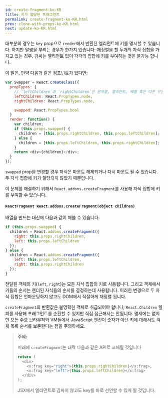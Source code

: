 ```yaml
---
id: create-fragment-ko-KR
title: 키가 할당된 프래그먼트
permalink: create-fragment-ko-KR.html
prev: clone-with-props-ko-KR.html
next: update-ko-KR.html
---
```


대부분의 경우는 `key` prop으로 `render`에서 반환된 엘리먼트에 키를 명시할 수 있습니다. 하지만 말썽을 부리는 경우가 한가지 있습니다: 재정렬을 할 두개의 자식 집합을 가지고 있는 경우, 감싸는 엘리먼트 없이 각각의 집합에 키를 부여하는 것은 불가능 합니다.

이 말은, 만약 다음과 같은 컴포넌트가 있다면:

```js
var Swapper = React.createClass({
  propTypes: {
    // `leftChildren`과 `rightChildren`은 문자열, 엘리먼트, 배열 혹은 다른 무언가 일 수 있음.
    leftChildren: React.PropTypes.node,
    rightChildren: React.PropTypes.node,

    swapped: React.PropTypes.bool
  }
  render: function() {
    var children;
    if (this.props.swapped) {
      children = [this.props.rightChildren, this.props.leftChildren];
    } else {
      children = [this.props.leftChildren, this.props.rightChildren];
    }
    return <div>{children}</div>;
  }
});
```

`swapped` prop을 변경할 경우 자식은 마운트 해제되거나 다시 마운트 될 수 있습니다. 두 자식 집합에 키가 할당되지 않았기 때문입니다.

이 문제를 해결하기 위해서 `React.addons.createFragment`를 사용해 자식 집합에 키를 부여할 수 있습니다.

#### `ReactFragment React.addons.createFragment(object children)`

배열을 만드는 대신에 다음과 같이 해볼 수 있습니다:

```js
if (this.props.swapped) {
  children = React.addons.createFragment({
    right: this.props.rightChildren,
    left: this.props.leftChildren
  });
} else {
  children = React.addons.createFragment({
    left: this.props.leftChildren,
    right: this.props.rightChildren
  });
}
```

전달된 객체의 키(`left`, `right`)는 모든 자식 집합의 키로 사용됩니다. 그리고 객체에서 키들의 순서는 렌더된 자식들의 순서를 결정하는데 사용됩니다. 이러한 변경으로 두 자식 집합은 언마운팅하지 않고도 DOM에서 적절하게 재정렬 됩니다.

`createFragment`의 반환값은 불명확한 객체로 취급되어야 합니다; `React.Children` 헬퍼를 사용해 프래그먼트를 순환할 수 있지만 직접 접근해서는 안됩니다. 명세에는 없지만 모든 주요 브라우저와 VM들에서 JavaScript 엔진이 숫자가 아닌 키에 대해서도 객체 목록 순서를 보존한다는 점을 주의하세요.

> **주의:**
>
> 미래에 `createFragment`는 대략 다음과 같은 API로 교체될 것입니다
>
> ```js
> return (
>   <div>
>     <x:frag key="right">{this.props.rightChildren}</x:frag>,
>     <x:frag key="left">{this.props.leftChildren}</x:frag>
>   </div>
> );
> ```
>
> JSX에서 엘리먼트로 감싸지 않고도 key를 바로 선언할 수 있게 될 것입니다.
